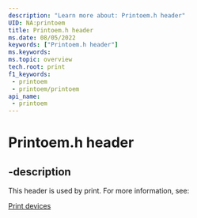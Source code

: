 ```yaml
---
description: "Learn more about: Printoem.h header"
UID: NA:printoem
title: Printoem.h header
ms.date: 08/05/2022
keywords: ["Printoem.h header"]
ms.keywords: 
ms.topic: overview
tech.root: print
f1_keywords:
 - printoem
 - printoem/printoem
api_name:
 - printoem
---
```


# Printoem.h header

## -description

This header is used by print. For more information, see:

[Print devices](../_print/index.md)
